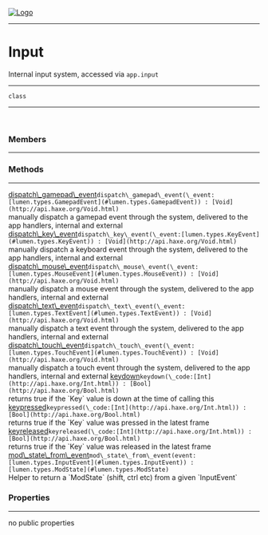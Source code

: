 
[![Logo](../../../images/logo.png)](../../../api/index.html)

---



<h1>Input</h1>

Internal input system, accessed via `app.input`

---

`class`
<span class="meta">

</span>


---

&nbsp;
&nbsp;

<h3>Members</h3> <hr/>

<h3>Methods</h3> <hr/><span class="method apipage">
            <a name="dispatch_gamepad_event"><a class="lift" href="#dispatch_gamepad_event">dispatch\_gamepad\_event</a></a><code class="signature apipage">dispatch\_gamepad\_event(\_event:<span>[lumen.types.GamepadEvent](#lumen.types.GamepadEvent)</span>) : [Void](http://api.haxe.org/Void.html)</code><br/><span class="small_desc_flat">manually dispatch a gamepad event through the system, delivered to the app handlers, internal and external</span>
        </span>
    <span class="method apipage">
            <a name="dispatch_key_event"><a class="lift" href="#dispatch_key_event">dispatch\_key\_event</a></a><code class="signature apipage">dispatch\_key\_event(\_event:<span>[lumen.types.KeyEvent](#lumen.types.KeyEvent)</span>) : [Void](http://api.haxe.org/Void.html)</code><br/><span class="small_desc_flat">manually dispatch a keyboard event through the system, delivered to the app handlers, internal and external</span>
        </span>
    <span class="method apipage">
            <a name="dispatch_mouse_event"><a class="lift" href="#dispatch_mouse_event">dispatch\_mouse\_event</a></a><code class="signature apipage">dispatch\_mouse\_event(\_event:<span>[lumen.types.MouseEvent](#lumen.types.MouseEvent)</span>) : [Void](http://api.haxe.org/Void.html)</code><br/><span class="small_desc_flat">manually dispatch a mouse event through the system, delivered to the app handlers, internal and external</span>
        </span>
    <span class="method apipage">
            <a name="dispatch_text_event"><a class="lift" href="#dispatch_text_event">dispatch\_text\_event</a></a><code class="signature apipage">dispatch\_text\_event(\_event:<span>[lumen.types.TextEvent](#lumen.types.TextEvent)</span>) : [Void](http://api.haxe.org/Void.html)</code><br/><span class="small_desc_flat">manually dispatch a text event through the system, delivered to the app handlers, internal and external</span>
        </span>
    <span class="method apipage">
            <a name="dispatch_touch_event"><a class="lift" href="#dispatch_touch_event">dispatch\_touch\_event</a></a><code class="signature apipage">dispatch\_touch\_event(\_event:<span>[lumen.types.TouchEvent](#lumen.types.TouchEvent)</span>) : [Void](http://api.haxe.org/Void.html)</code><br/><span class="small_desc_flat">manually dispatch a touch event through the system, delivered to the app handlers, internal and external</span>
        </span>
    <span class="method apipage">
            <a name="keydown"><a class="lift" href="#keydown">keydown</a></a><code class="signature apipage">keydown(\_code:<span>[Int](http://api.haxe.org/Int.html)</span>) : [Bool](http://api.haxe.org/Bool.html)</code><br/><span class="small_desc_flat">returns true if the `Key` value is down at the time of calling this</span>
        </span>
    <span class="method apipage">
            <a name="keypressed"><a class="lift" href="#keypressed">keypressed</a></a><code class="signature apipage">keypressed(\_code:<span>[Int](http://api.haxe.org/Int.html)</span>) : [Bool](http://api.haxe.org/Bool.html)</code><br/><span class="small_desc_flat">returns true if the `Key` value was pressed in the latest frame</span>
        </span>
    <span class="method apipage">
            <a name="keyreleased"><a class="lift" href="#keyreleased">keyreleased</a></a><code class="signature apipage">keyreleased(\_code:<span>[Int](http://api.haxe.org/Int.html)</span>) : [Bool](http://api.haxe.org/Bool.html)</code><br/><span class="small_desc_flat">returns true if the `Key` value was released in the latest frame</span>
        </span>
    <span class="method apipage">
            <a name="mod_state_from_event"><a class="lift" href="#mod_state_from_event">mod\_state\_from\_event</a></a><code class="signature apipage">mod\_state\_from\_event(event:<span>[lumen.types.InputEvent](#lumen.types.InputEvent)</span>) : [lumen.types.ModState](#lumen.types.ModState)</code><br/><span class="small_desc_flat">Helper to return a `ModState` (shift, ctrl etc) from a given `InputEvent`</span>
        </span>
    

<h3>Properties</h3> <hr/>no public properties

&nbsp;
&nbsp;
&nbsp;